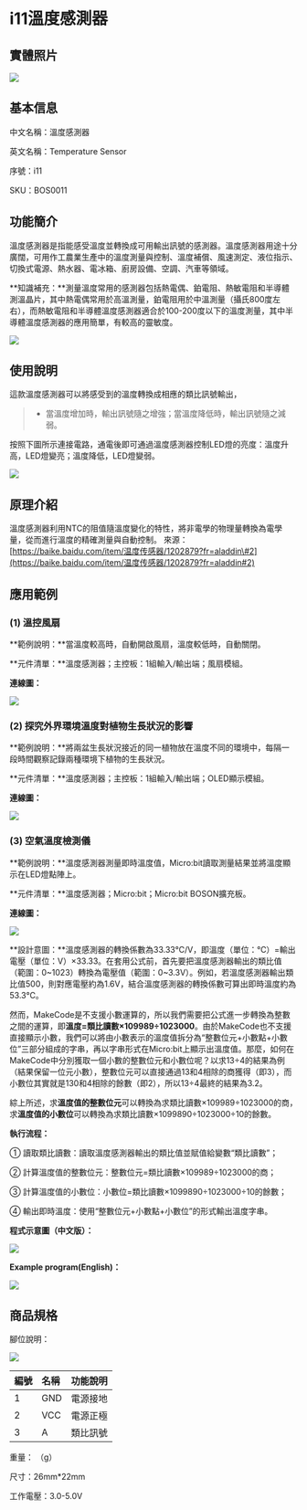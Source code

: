 # i11溫度感測器

## 實體照片

![](../.gitbook/assets/boson-wen-du-chuan-gan-qi-shi-wu-tu-pian.jpg)

## 基本信息

中文名稱：溫度感測器

英文名稱：Temperature Sensor

序號：i11

SKU：BOS0011

## 功能簡介

溫度感測器是指能感受溫度並轉換成可用輸出訊號的感測器。溫度感測器用途十分廣闊，可用作工農業生產中的溫度測量與控制、溫度補償、風速測定、液位指示、切換式電源、熱水器、電冰箱、廚房設備、空調、汽車等領域。

**知識補充：**測量溫度常用的感測器包括熱電偶、鉑電阻、熱敏電阻和半導體測溫晶片，其中熱電偶常用於高溫測量，鉑電阻用於中溫測量（攝氏800度左右），而熱敏電阻和半導體溫度感測器適合於100-200度以下的溫度測量，其中半導體溫度感測器的應用簡單，有較高的靈敏度。

![](../.gitbook/assets/boson-wen-du-chuan-gan-qi-mo-kuai-jian-jie.png)

## 使用說明

這款溫度感測器可以將感受到的溫度轉換成相應的類比訊號輸出，

> * 當溫度增加時，輸出訊號隨之增強；當溫度降低時，輸出訊號隨之減弱。

按照下圖所示連接電路，通電後即可通過溫度感測器控制LED燈的亮度：溫度升高，LED燈變亮；溫度降低，LED燈變弱。

![](../.gitbook/assets/boson-wen-du-chuan-gan-qi-shi-yong-shuo-ming.png)

## 原理介紹

溫度感測器利用NTC的阻值隨溫度變化的特性，將非電學的物理量轉換為電學量，從而進行溫度的精確測量與自動控制。 來源：[https://baike.baidu.com/item/温度传感器/1202879?fr=aladdin\#2](https://baike.baidu.com/item/温度传感器/1202879?fr=aladdin#2)

## 應用範例

### \(1\) 溫控風扇

**範例說明：**當溫度較高時，自動開啟風扇，溫度較低時，自動關閉。

**元件清單：**溫度感測器；主控板：1組輸入/輸出端；風扇模組。

**連線圖：**

![](../.gitbook/assets/boson-wen-du-chuan-gan-qi-ying-yong-yang-li-1-lian-xian-tu.png)

### \(2\) 探究外界環境溫度對植物生長狀況的影響

**範例說明：**將兩盆生長狀況接近的同一植物放在溫度不同的環境中，每隔一段時間觀察記錄兩種環境下植物的生長狀況。

**元件清單：**溫度感測器；主控板：1組輸入/輸出端；OLED顯示模組。

**連線圖：**

![](../.gitbook/assets/boson-wen-du-chuan-gan-qi-ying-yong-yang-li-2-lian-xian-tu.png)

### \(3\) 空氣溫度檢測儀

**範例說明：**溫度感測器測量即時溫度值，Micro:bit讀取測量結果並將溫度顯示在LED燈點陣上。

**元件清單：**溫度感測器；Micro:bit；Micro:bit BOSON擴充板。

**連線圖：**

![](../.gitbook/assets/boson-wen-du-chuan-gan-qi-ying-yong-yang-li-3-lian-xian-tu.png)

**設計意圖：**溫度感測器的轉換係數為33.33℃/V，即溫度（單位：℃）=輸出電壓（單位：V）×33.33。在套用公式前，首先要把溫度感測器輸出的類比值（範圍：0~1023）轉換為電壓值（範圍：0~3.3V）。例如，若溫度感測器輸出類比值500，則對應電壓約為1.6V，結合溫度感測器的轉換係數可算出即時溫度約為53.3℃。

然而，MakeCode是不支援小數運算的，所以我們需要把公式進一步轉換為整數之間的運算，即**溫度=類比讀數×109989÷1023000**。由於MakeCode也不支援直接顯示小數，我們可以將由小數表示的溫度值拆分為“整數位元+小數點+小數位”三部分組成的字串，再以字串形式在Micro:bit上顯示出溫度值。那麼，如何在MakeCode中分別獲取一個小數的整數位元和小數位呢？以求13÷4的結果為例（結果保留一位元小數），整數位元可以直接通過13和4相除的商獲得（即3），而小數位其實就是130和4相除的餘數（即2），所以13÷4最終的結果為3.2。

綜上所述，求**溫度值的整數位元**可以轉換為求類比讀數×109989÷1023000的商，求**溫度值的小數位**可以轉換為求類比讀數×1099890÷1023000÷10的餘數。

**執行流程：**

① 讀取類比讀數：讀取溫度感測器輸出的類比值並賦值給變數“類比讀數”；

② 計算溫度值的整數位元：整數位元=類比讀數×109989÷1023000的商；

③ 計算溫度值的小數位：小數位=類比讀數×1099890÷1023000÷10的餘數；

④ 輸出即時溫度：使用“整數位元+小數點+小數位”的形式輸出溫度字串。

**程式示意圖（中文版）：**

![](../.gitbook/assets/boson-wen-du-chuan-gan-qi-ying-yong-yang-li-3-cheng-xu-shi-yi-tu-zhong-wen-ban.png)

**Example program(English)：**

![](../.gitbook/assets/boson-wen-du-chuan-gan-qi-ying-yong-yang-li-3-cheng-xu-shi-yi-tu-ying-wen-ban.png)

## 商品規格

腳位說明：

![](../.gitbook/assets/boson-wen-du-chuan-gan-qi-yin-jiao-shuo-ming.png)

| **編號** | **名稱** | **功能說明** |
| :--- | :--- | :--- |
| 1 | GND | 電源接地 |
| 2 | VCC | 電源正極 |
| 3 | A | 類比訊號 |

重量： （g）

尺寸：26mm\*22mm

工作電壓：3.0-5.0V

